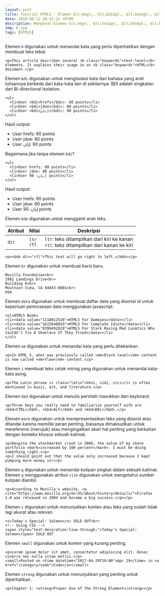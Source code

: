 ```yaml
---
layout: post
title: Tutorial HTML5 - Elemen &lt;b&gt;, &lt;bdi&gt;, &lt;bdo&gt;, &lt;br&gt;, &lt;data&gt, &lt;em&gt;, &lt;i&gt;, &lt;kbd&gt;, &lt;mark&gt;, &lt;q&gt;, &lt;s&gt;, &lt;small&gt;, &lt;strong&gt;
date: 2018-06-12 10:32:12 +0700
description: Mengenal Elemen &lt;b&gt;, &lt;bdi&gt;, &lt;bdo&gt;, &lt;br&gt;, &lt;data&gt, &lt;em&gt;, &lt;i&gt;, &lt;kbd&gt;, &lt;mark&gt;, &lt;q&gt;, &lt;s&gt;, &lt;small&gt;, &lt;strong&gt; Beserta Atribut dan Fungsinya
img: b.jpg
tags: [HTML5]
---
```

Elemen <code>b</code> digunakan untuk menandai kata yang perlu diperhatikan dengan membuat teks tebal.

<pre>
<code data-language="html">&lt;p&gt;This article describes several &lt;b class="keywords"&gt;text-level&lt;/b&gt; elements. It explains their usage in an &lt;b class="keywords"&gt;HTML&lt;/b&gt; document.&lt;/p&gt;</code>
</pre>

Elemen <code>bdi</code> digunakan untuk mengisolasi kata dari bahasa yang arah tulisannya berbeda dari kata-kata lain di sekitarnya. BDI adalah singkatan dari Bi-directional Isolation.

<pre>
<code data-language="html">&lt;ul&gt;
  &lt;li&gt;User &lt;bdi&gt;hrefs&lt;/bdi&gt;: 60 points&lt;/li&gt;
  &lt;li&gt;User &lt;bdi&gt;jdoe&lt;/bdi&gt;: 80 points&lt;/li&gt;
  &lt;li&gt;User &lt;bdi&gt;إيان&lt;/bdi&gt;: 90 points&lt;/li&gt;
&lt;/ul&gt;</code>
</pre>

Hasil output:

<ul>
 <li>User <bdi>hrefs</bdi>: 60 points</li>
 <li>User <bdi>jdoe</bdi>: 80 points</li>
 <li>User <bdi>إيان</bdi>: 90 points</li>
</ul>

Bagaimana jika tanpa elemen <code>bdi</code>?

<pre>
<code data-language="html">&lt;ul&gt;
  &lt;li&gt;User hrefs: 60 points&lt;/li&gt;
  &lt;li&gt;User jdoe: 80 points&lt;/li&gt;
  &lt;li&gt;User إيان: 90 points&lt;/li&gt;
&lt;/ul&gt;</code>
</pre>

Hasil output:

<ul>
 <li>User hrefs: 60 points</li>
 <li>User jdoe: 80 points</li>
 <li>User إيان: 90 points</li>
</ul>

Elemen <code>bdo</code> digunakan untuk mengganti arah teks.

<table class="table">
  <thead>
    <tr>
      <th scope="col">Atribut</th>
      <th scope="col">Nilai</th>
      <th scope="col">Deskripsi</th>
    </tr>
  </thead>
  <tbody>
    <tr>
      <td><code>dir</code></td>
      <td>
        <code>ltr</code><br>
        <code>rtl</code>
      </td>
      <td><code>ltr</code>: teks ditampilkan dari kiri ke kanan<br>
      <code>rtl</code>: teks ditampilkan dari kanan ke kiri
      </td>
    </tr>
  </tbody>
</table>

<pre>
<code data-language="html">&lt;p&gt;&lt;bdo dir="rtl"&gt;This text will go right to left.&lt;/bdo&gt;&lt;/p&gt;</code>
</pre>

Elemen <code>br</code> digunakan untuk membuat baris baru.

<pre>
<code data-language="html">Mozilla Foundation&lt;br&gt;
1981 Landings Drive&lt;br&gt;
Building K&lt;br&gt;
Mountain View, CA 94043-0801&lt;br&gt;
USA</code>
</pre>

Elemen <code>data</code> digunakan untuk membuat daftar data yang disertai id untuk keperluan pemrosesan data menggunakan javascript.

<pre>
<code data-language="html">&lt;ul&gt;HTML5 Books
&lt;li&gt;&lt;data value="1118012526"&gt;HTML5 For Dummies&lt;/data&gt;&lt;/li&gt;
&lt;li&gt;&lt;data value="1615640843"&gt;HTML5 For Complete Idiots&lt;/data>&lt;/li&gt;
&lt;li&gt;&lt;data value="8390492029"&gt;HTML5 For Stark Raving Mad Lunatics Who Couldn't Tie A Shoelace If They Tried&lt;/data>&lt;/li&gt;
&lt;/ul&gt;</code>
</pre>

Elemen <code>em</code> digunakan untuk menandai kata yang perlu ditekankan.

<pre>
<code data-language="html">&lt;p&gt;In HTML 5, what was previously called &lt;em&gt;block-level&lt;/em&gt; content is now called &lt;em&gt;flow&lt;/em&gt; content.&lt;/p&gt;</code>
</pre>

Elemen <code>i</code> membuat teks cetak miring yang digunakan untuk menandai kata-kata asing.

<pre>
<code data-language="html">&lt;p&gt;The Latin phrase &lt;i class="latin"&gt;Veni, vidi, vici&lt;/i&gt; is often mentioned in music, art, and literature.&lt;/p&gt;</code>
</pre>

Elemen <code>kbd</code> digunakan untuk menulis perintah masukkan dari keyboard.

<pre>
<code data-language="html">&lt;p&gt;Three keys you really need to familiarize yourself with are &lt;kbd&gt;CTRL&lt;/kbd&gt;, &lt;kbd&gt;ALT&lt;/kbd&gt; and &lt;kbd&gt;DEL&lt;/kbd&gt;.&lt;/p&gt;</code>
</pre>

Elemen <code>mark</code> digunakan untuk merepresentasikan teks yang disorot atau ditandai karena memiliki peran penting, biasanya dimaksudkan untuk mereferensi (merujuk) atau mengingatkan akan hal penting yang berkaitan dengan konteks khusus sebuah kalimat.

<pre>
<code data-language="html">&lt;p&gt;Despite the stockmarket crash in 2008, the value of my share portfolio &lt;mark&gt;increased by 100 percent&lt;/mark&gt;. I must be doing something right.&lt;/p&gt;
&lt;p&gt;I should point out that the value only increased because I kept pumping more money in!&lt;/p&gt;</code>
</pre>

Elemen <code>q</code> digunakan untuk menandai kutipan singkat dalam sebuah kalimat. Elemen <code>q</code> menggunakan atribut <code>cite</code> digunakan untuk mengetahui sumber kutipan diambil.

<pre>
<code data-language="html">&lt;p&gt;According to Mozilla's website, &lt;q cite="https://www.mozilla.org/en-US/about/history/details/"&gt;Firefox 1.0 was released in 2004 and became a big success.&lt;/q&gt;&lt;/p&gt;</code>
</pre>

Elemen <code>s</code> digunakan untuk menunjukkan konten atau teks yang sudah tidak lagi akurat atau relevan.

<pre>
<code data-language="html">&lt;s&gt;Today's Special: Salmon&lt;/s&gt; SOLD OUT&lt;br&gt;
&lt;!-- Using CSS --&gt;
&lt;span style="text-decoration:line-through;"&gt;Today's Special: Salmon&lt;/span&gt; SOLD OUT</code>
</pre>

Elemen <code>small</code> digunakan untuk konten yang kurang penting.

<pre>
<code data-language="html">&lt;p&gt;Lorem ipsum dolor sit amet, consectetur adipiscing elit. Donec viverra nec nulla vitae mollis.&lt;/p&gt;
&lt;small&gt;Posted on &lt;time datetime="2017-04-29T19:00"&gt;Apr 29&lt;/time&gt; in &lt;a href="/category/code"&gt;Code&lt;/a&gt;&lt;/small&gt;</code>
</pre>

Elemen <code>strong</code> digunakan untuk menunjukkan yang penting untuk diperhatikan.

<pre>
<code data-language="html">&lt;p&gt;Chapter 1: &lt;strong&gt;Proper Use of the Strong Element&lt;/strong&gt;&lt;/p&gt;</code>
</pre>